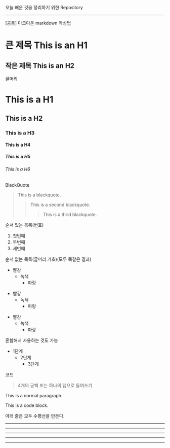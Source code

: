 오늘 배운 것을 정리하기 위한 Repository

------------------------------------------------------------------------------------------------------------------------
[공통] 마크다운 markdown 작성법


큰 제목
This is an H1
=============

작은 제목
This is an H2
-------------

글머리

# This is a H1

## This is a H2

### This is a H3

#### This is a H4

##### This is a H5

###### This is a H6


BlackQuote
>This is a blackquote.
>>This is a second blackquote.
>>>This is a thrid blackquote.

순서 있는 목록(번호)
1. 첫번째
2. 두번째
3. 세번째

순서 없는 목록(글머리 기호)(모두 똑같은 결과)
* 빨강
  * 녹색
    * 파랑

+ 빨강
  + 녹색
    + 파랑
- 빨강
  - 녹색
    - 파랑

혼합해서 사용하는 것도 가능
* 1단계
  - 2단계
    + 3단계
    
    
코드
> 4개의 공백 또는 하나의 탭으로 들여쓰기

This is a normal paragraph.

 This is a code block.


아래 줄은 모두 수평선을 만든다.
* * *
***
*****
- - -
---------------------------------------

